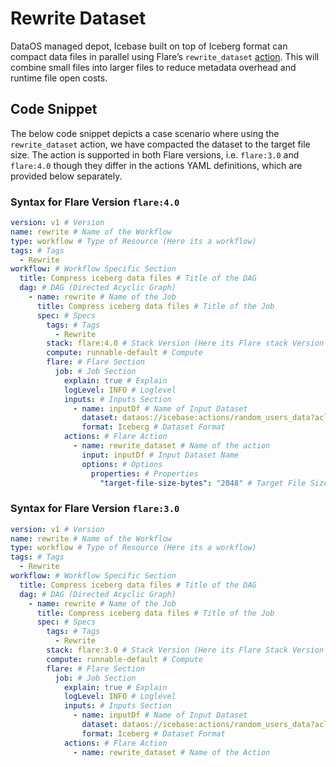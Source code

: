 # Rewrite Dataset

DataOS managed depot, Icebase built on top of Iceberg format can compact data files in parallel using Flare’s `rewrite_dataset` [action](../flare_stack_yaml_configurations/actions.md#rewrite-dataset). This will combine small files into larger files to reduce metadata overhead and runtime file open costs.

## Code Snippet

The below code snippet depicts a case scenario where using the `rewrite_dataset` action, we have compacted the dataset to the target file size. The action is supported in both Flare versions, i.e. `flare:3.0` and `flare:4.0` though they differ in the actions YAML definitions, which are provided below separately. 

### **Syntax for Flare Version `flare:4.0`**

```yaml
version: v1 # Version
name: rewrite # Name of the Workflow
type: workflow # Type of Resource (Here its a workflow)
tags: # Tags
  - Rewrite
workflow: # Workflow Specific Section
  title: Compress iceberg data files # Title of the DAG
  dag: # DAG (Directed Acyclic Graph)
    - name: rewrite # Name of the Job
      title: Compress iceberg data files # Title of the Job
      spec: # Specs
        tags: # Tags
          - Rewrite
        stack: flare:4.0 # Stack Version (Here its Flare stack Version 4.0)
        compute: runnable-default # Compute 
        flare: # Flare Section
          job: # Job Section
            explain: true # Explain
            logLevel: INFO # Loglevel
            inputs: # Inputs Section
              - name: inputDf # Name of Input Dataset
                dataset: dataos://icebase:actions/random_users_data?acl=rw # Dataset UDL
                format: Iceberg # Dataset Format
            actions: # Flare Action
              - name: rewrite_dataset # Name of the action
                input: inputDf # Input Dataset Name 
                options: # Options
                  properties: # Properties
                    "target-file-size-bytes": "2048" # Target File Size in Bytes
```

### **Syntax for Flare Version `flare:3.0`**

```yaml
version: v1 # Version
name: rewrite # Name of the Workflow
type: workflow # Type of Resource (Here its a workflow)
tags: # Tags
  - Rewrite
workflow: # Workflow Specific Section
  title: Compress iceberg data files # Title of the DAG
  dag: # DAG (Directed Acyclic Graph)
    - name: rewrite # Name of the Job
      title: Compress iceberg data files # Title of the Job
      spec: # Specs
        tags: # Tags
          - Rewrite
        stack: flare:3.0 # Stack Version (Here its Flare Stack Version 3.0)
        compute: runnable-default # Compute 
        flare: # Flare Section
          job: # Job Section
            explain: true # Explain
            logLevel: INFO # Loglevel
            inputs: # Inputs Section
              - name: inputDf # Name of Input Dataset
                dataset: dataos://icebase:actions/random_users_data?acl=rw # Dataset UDL
                format: Iceberg # Dataset Format
            actions: # Flare Action
              - name: rewrite_dataset # Name of the Action
```

